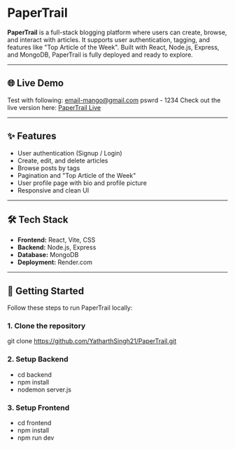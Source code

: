 # PaperTrail

**PaperTrail** is a full-stack blogging platform where users can create, browse, and interact with articles. It supports user authentication, tagging, and features like "Top Article of the Week". Built with React, Node.js, Express, and MongoDB, PaperTrail is fully deployed and ready to explore.

---

## 🌐 Live Demo

Test with following: 
email-mango@gmail.com pswrd - 1234
Check out the live version here: [PaperTrail Live](https://papertrail-frontend-so66.onrender.com/)

---

## ✨ Features

- User authentication (Signup / Login)
- Create, edit, and delete articles
- Browse posts by tags
- Pagination and "Top Article of the Week"
- User profile page with bio and profile picture
- Responsive and clean UI

---

## 🛠 Tech Stack

- **Frontend:** React, Vite, CSS  
- **Backend:** Node.js, Express  
- **Database:** MongoDB  
- **Deployment:** Render.com

---

## 🚀 Getting Started

Follow these steps to run PaperTrail locally:

### 1. Clone the repository
git clone https://github.com/YatharthSingh21/PaperTrail.git

### 2. Setup Backend
- cd backend
- npm install
- nodemon server.js

### 3. Setup Frontend
- cd frontend
- npm install
- npm run dev

